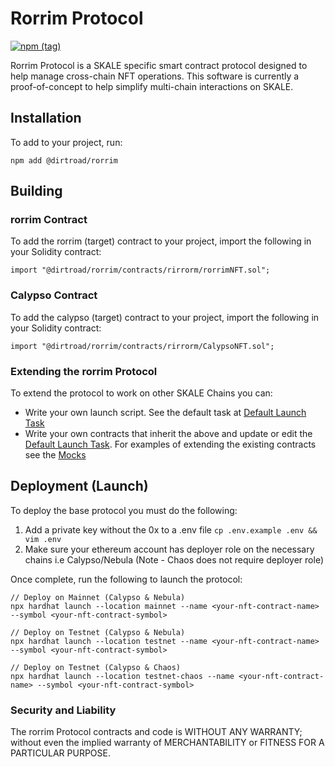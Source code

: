 # Rorrim Protocol

[![npm (tag)](https://img.shields.io/npm/v/@dirtroad/rorrim)](https://www.npmjs.com/package/@dirtroad/rorrim)

Rorrim Protocol is a SKALE specific smart contract protocol designed to help manage cross-chain NFT operations.
This software is currently a proof-of-concept to help simplify multi-chain interactions on SKALE.

## Installation

To add to your project, run:

```shell
npm add @dirtroad/rorrim
```

## Building

### rorrim Contract

To add the rorrim (target) contract to your project, import the following in your Solidity contract:

```solidity
import "@dirtroad/rorrim/contracts/rirrorm/rorrimNFT.sol";
```

### Calypso Contract

To add the calypso (target) contract to your project, import the following in your Solidity contract:

```solidity
import "@dirtroad/rorrim/contracts/rirrorm/CalypsoNFT.sol";
```

### Extending the rorrim Protocol

To extend the protocol to work on other SKALE Chains you can:

- Write your own launch script. See the default task at [Default Launch Task](./tasks)
- Write your own contracts that inherit the above and update or edit the [Default Launch Task](./tasks). For examples of extending the existing contracts see the [Mocks](./contracts/mocks/)

## Deployment (Launch)

To deploy the base protocol you must do the following:

1. Add a private key without the 0x to a .env file `cp .env.example .env && vim .env`
2. Make sure your ethereum account has deployer role on the necessary chains i.e Calypso/Nebula (Note - Chaos does not require deployer role)

Once complete, run the following to launch the protocol:

```shell
// Deploy on Mainnet (Calypso & Nebula)
npx hardhat launch --location mainnet --name <your-nft-contract-name> --symbol <your-nft-contract-symbol>

// Deploy on Testnet (Calypso & Nebula)
npx hardhat launch --location testnet --name <your-nft-contract-name> --symbol <your-nft-contract-symbol>

// Deploy on Testnet (Calypso & Chaos)
npx hardhat launch --location testnet-chaos --name <your-nft-contract-name> --symbol <your-nft-contract-symbol>
```

### Security and Liability

The rorrim Protocol contracts and code is WITHOUT ANY WARRANTY; without even the implied warranty of MERCHANTABILITY or FITNESS FOR A PARTICULAR PURPOSE.
